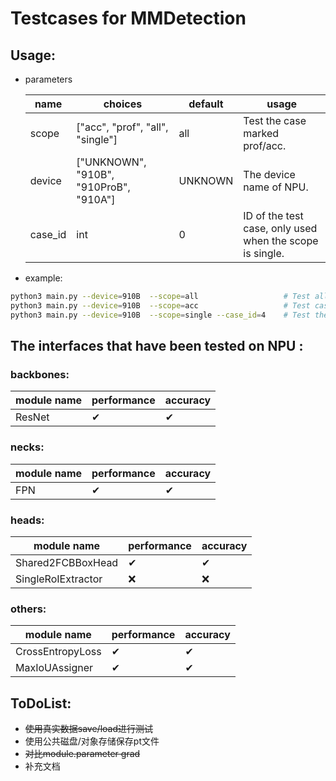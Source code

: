 # Testcases for MMDetection

## Usage:

+ parameters

  | name    | choices                                | default | usage                                                    |
    | ------- | -------------------------------------- | ------- | -------------------------------------------------------- |
  | scope   | ["acc", "prof", "all", "single"]       | all     | Test the case marked prof/acc.                           |
  | device  | ["UNKNOWN", "910B", "910ProB", "910A"] | UNKNOWN | The device name of NPU.                                  |
  | case_id | int                                    | 0       | ID of the test case, only used when the scope is single. |


+ example:

```bash
python3 main.py --device=910B  --scope=all                   # Test all the cases.
python3 main.py --device=910B  --scope=acc                   # Test cases marked acc.
python3 main.py --device=910B  --scope=single --case_id=4    # Test the case with id=4.
```

## The interfaces that have been tested on NPU :

### backbones:

| module name   | performance | accuracy |
|--------| ----------- | -------- |
| ResNet | ✔           | ✔       |

### necks:

| module name   | performance | accuracy |
| ------------------ | ----------- | -------- |
| FPN | ✔           | ✔       |

### heads:

| module name        | performance | accuracy |
|--------------------| ----------- | -------- |
| Shared2FCBBoxHead  | ✔           | ✔       |
| SingleRoIExtractor | ❌          | ❌       |

### others:

| module name      | performance | accuracy |
|------------------| ----------- | -------- |
| CrossEntropyLoss | ✔           | ✔        |
| MaxIoUAssigner   | ✔          |  ✔      |

## ToDoList:

+ ~~使用真实数据save/load进行测试~~
+ 使用公共磁盘/对象存储保存pt文件
+ ~~对比module.parameter grad~~
+ 补充文档